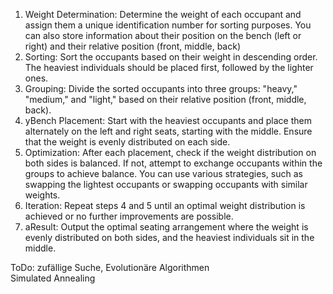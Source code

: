 

1. Weight Determination: Determine the weight of each occupant and assign them a unique identification number for  sorting purposes. You can also store information about their position on the bench (left or right) and their relative    position (front, middle, back)
2. Sorting: Sort the occupants based on their weight in descending order. The heaviest individuals should be placed    first, followed by the lighter ones.
3. Grouping: Divide the sorted occupants into three groups: "heavy," "medium," and "light," based on their relative    position (front, middle, back).
4. yBench Placement: Start with the heaviest occupants and place them alternately on the left and right seats, starting     with the middle. Ensure that the weight is evenly distributed on each side.
5. Optimization: After each placement, check if the weight distribution on both sides is balanced. If not, attempt to  exchange occupants within the groups to achieve balance. You can use various strategies, such as swapping the    lightest occupants or swapping occupants with similar weights.
6. Iteration: Repeat steps 4 and 5 until an optimal weight distribution is achieved or no further improvements are     possible.
7. aResult: Output the optimal seating arrangement where the weight is evenly distributed on both sides, and the heaviest   individuals sit in the middle.

ToDo:
zufällige Suche, 
Evolutionäre Algorithmen  
Simulated Annealing 
